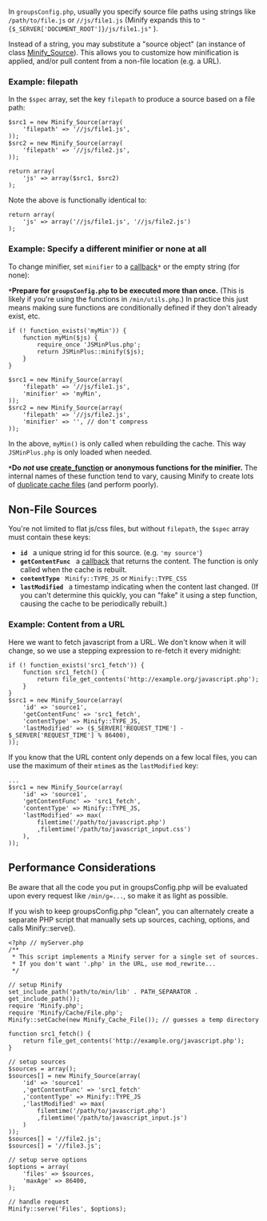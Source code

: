 In `groupsConfig.php`, usually you specify source file paths using strings like `/path/to/file.js` or `//js/file1.js` (Minify expands this to `"{$_SERVER['DOCUMENT_ROOT']}/js/file1.js"` ).

Instead of a string, you may substitute a "source object" (an instance of class [Minify\_Source](http://code.google.com/p/minify/source/browse/tags/release_2.1.3/min/lib/Minify/Source.php)). This allows you to customize how minification is applied, and/or pull content from a non-file location (e.g. a URL).

### Example: filepath ###

In the `$spec` array, set the key `filepath` to produce a source based on a file path:
```
$src1 = new Minify_Source(array(
    'filepath' => '//js/file1.js',
));
$src2 = new Minify_Source(array(
    'filepath' => '//js/file2.js',
));

return array(
    'js' => array($src1, $src2)
);
```
Note the above is functionally identical to:
```
return array(
    'js' => array('//js/file1.js', '//js/file2.js')
);
```

### Example: Specify a different minifier or none at all ###

To change minifier, set `minifier` to a [callback](http://php.net/manual/en/language.pseudo-types.php)`*` or the empty string (for none):

**`*`Prepare for `groupsConfig.php` to be executed more than once.** (This is likely if you're using the functions in `/min/utils.php`.) In practice this just means making sure functions are conditionally defined if they don't already exist, etc.

```
if (! function_exists('myMin')) {
    function myMin($js) {
        require_once 'JSMinPlus.php';
        return JSMinPlus::minify($js);
    }
}

$src1 = new Minify_Source(array(
    'filepath' => '//js/file1.js',
    'minifier' => 'myMin',
));
$src2 = new Minify_Source(array(
    'filepath' => '//js/file2.js',
    'minifier' => '', // don't compress
));
```
In the above, `myMin()` is only called when rebuilding the cache. This way `JSMinPlus.php` is only loaded when needed.

**`*`Do _not_ use [create\_function](http://php.net/manual/en/function.create-function.php) or anonymous functions for the minifier.** The internal names of these function tend to vary, causing Minify to create lots of [duplicate cache files](http://code.google.com/p/minify/issues/detail?id=138) (and perform poorly).

## Non-File Sources ##

You're not limited to flat js/css files, but without `filepath`, the `$spec` array must contain these keys:

  * **`id `** a unique string id for this source. (e.g. `'my source'`)
  * **`getContentFunc `** a [callback](http://php.net/manual/en/language.pseudo-types.php) that returns the content. The function is only called when the cache is rebuilt.
  * **`contentType `** `Minify::TYPE_JS` or `Minify::TYPE_CSS`
  * **`lastModified `** a timestamp indicating when the content last changed. (If you can't determine this quickly, you can "fake" it using a step function, causing the cache to be periodically rebuilt.)

### Example: Content from a URL ###

Here we want to fetch javascript from a URL. We don't know when it will change, so we use a stepping expression to re-fetch it every midnight:
```
if (! function_exists('src1_fetch')) {
    function src1_fetch() {
        return file_get_contents('http://example.org/javascript.php');
    }
}
$src1 = new Minify_Source(array(
    'id' => 'source1',
    'getContentFunc' => 'src1_fetch',
    'contentType' => Minify::TYPE_JS,    
    'lastModified' => ($_SERVER['REQUEST_TIME'] - $_SERVER['REQUEST_TIME'] % 86400),
));
```

If you know that the URL content only depends on a few local files, you can use the maximum of their `mtime`s as the `lastModified` key:
```
...
$src1 = new Minify_Source(array(
    'id' => 'source1',
    'getContentFunc' => 'src1_fetch',
    'contentType' => Minify::TYPE_JS,
    'lastModified' => max(
        filemtime('/path/to/javascript.php')
        ,filemtime('/path/to/javascript_input.css')
    ),
));
```

## Performance Considerations ##

Be aware that all the code you put in groupsConfig.php will be evaluated upon every request like `/min/g=...`, so make it as light as possible.

If you wish to keep groupsConfig.php "clean", you can alternately create a separate PHP script that manually sets up sources, caching, options, and calls Minify::serve().
```
<?php // myServer.php
/**
 * This script implements a Minify server for a single set of sources.
 * If you don't want '.php' in the URL, use mod_rewrite...
 */

// setup Minify
set_include_path('path/to/min/lib' . PATH_SEPARATOR . get_include_path());
require 'Minify.php';
require 'Minify/Cache/File.php';
Minify::setCache(new Minify_Cache_File()); // guesses a temp directory

function src1_fetch() {
    return file_get_contents('http://example.org/javascript.php');
}

// setup sources
$sources = array();
$sources[] = new Minify_Source(array(
    'id' => 'source1'
    ,'getContentFunc' => 'src1_fetch'
    ,'contentType' => Minify::TYPE_JS    
    ,'lastModified' => max(
        filemtime('/path/to/javascript.php')
        ,filemtime('/path/to/javascript_input.js')
    )
));
$sources[] = '//file2.js';
$sources[] = '//file3.js';

// setup serve options
$options = array(
    'files' => $sources,
    'maxAge' => 86400,
);

// handle request
Minify::serve('Files', $options);
```